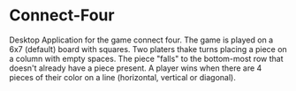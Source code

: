# Connect-Four
Desktop Application for the game connect four. 
The game is played on a 6x7 (default) board with squares. Two platers thake turns placing a piece on a column with empty spaces. The piece "falls" to the bottom-most row that doesn't already have a piece present. A player wins when there are 4 pieces of their color on a line (horizontal, vertical or diagonal).

